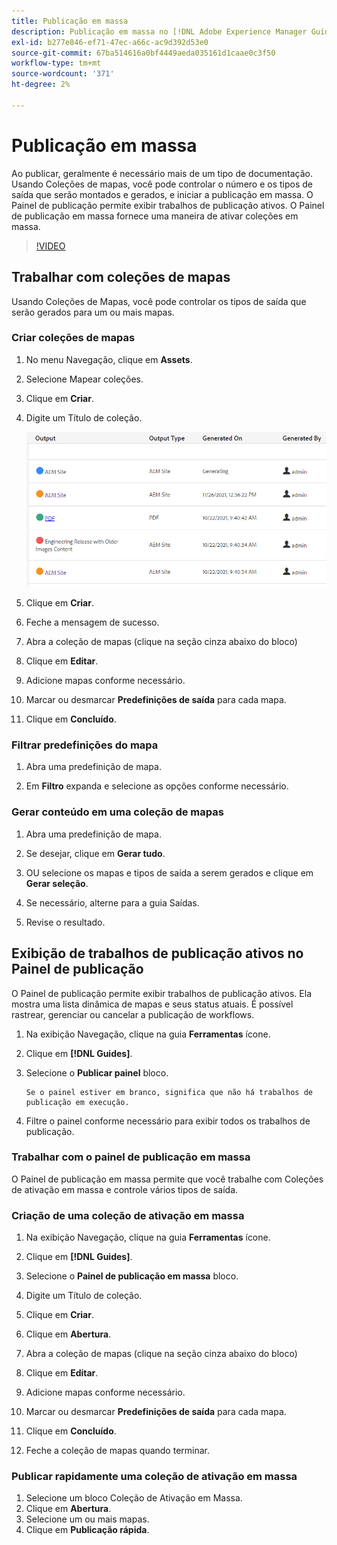 ```yaml
---
title: Publicação em massa
description: Publicação em massa no [!DNL Adobe Experience Manager Guides]
exl-id: b277e846-ef71-47ec-a66c-ac9d392d53e0
source-git-commit: 67ba514616a0bf4449aeda035161d1caae0c3f50
workflow-type: tm+mt
source-wordcount: '371'
ht-degree: 2%

---
```


# Publicação em massa

Ao publicar, geralmente é necessário mais de um tipo de documentação. Usando Coleções de mapas, você pode controlar o número e os tipos de saída que serão montados e gerados, e iniciar a publicação em massa. O Painel de publicação permite exibir trabalhos de publicação ativos. O Painel de publicação em massa fornece uma maneira de ativar coleções em massa.

>[!VIDEO](https://video.tv.adobe.com/v/338985?quality=12&learn=on)

## Trabalhar com coleções de mapas

Usando Coleções de Mapas, você pode controlar os tipos de saída que serão gerados para um ou mais mapas.

### Criar coleções de mapas

1. No menu Navegação, clique em **Assets**.

1. Selecione Mapear coleções.

1. Clique em **Criar**.

1. Digite um Título de coleção.

   ![Map-Collection](images/map-collection.png)

1. Clique em **Criar**.
1. Feche a mensagem de sucesso.

1. Abra a coleção de mapas (clique na seção cinza abaixo do bloco)

1. Clique em **Editar**.

1. Adicione mapas conforme necessário.

1. Marcar ou desmarcar **Predefinições de saída** para cada mapa.
1. Clique em **Concluído**.

### Filtrar predefinições do mapa

1. Abra uma predefinição de mapa.

1. Em **Filtro** expanda e selecione as opções conforme necessário.

### Gerar conteúdo em uma coleção de mapas

1. Abra uma predefinição de mapa.

1. Se desejar, clique em **Gerar tudo**.

1. OU selecione os mapas e tipos de saída a serem gerados e clique em **Gerar seleção**.

1. Se necessário, alterne para a guia Saídas.

1. Revise o resultado.

## Exibição de trabalhos de publicação ativos no Painel de publicação

O Painel de publicação permite exibir trabalhos de publicação ativos. Ela mostra uma lista dinâmica de mapas e seus status atuais. É possível rastrear, gerenciar ou cancelar a publicação de workflows.

1. Na exibição Navegação, clique na guia **Ferramentas** ícone.

1. Clique em **[!DNL Guides]**.

1. Selecione o **Publicar painel** bloco.

       Se o painel estiver em branco, significa que não há trabalhos de publicação em execução.
       
   
1. Filtre o painel conforme necessário para exibir todos os trabalhos de publicação.

### Trabalhar com o painel de publicação em massa

O Painel de publicação em massa permite que você trabalhe com Coleções de ativação em massa e controle vários tipos de saída.

### Criação de uma coleção de ativação em massa

1. Na exibição Navegação, clique na guia **Ferramentas** ícone.

1. Clique em **[!DNL Guides]**.

1. Selecione o **Painel de publicação em massa** bloco.

1. Digite um Título de coleção.

1. Clique em **Criar**.

1. Clique em **Abertura**.

1. Abra a coleção de mapas (clique na seção cinza abaixo do bloco)

1. Clique em **Editar**.

1. Adicione mapas conforme necessário.

1. Marcar ou desmarcar **Predefinições de saída** para cada mapa.
1. Clique em **Concluído**.
1. Feche a coleção de mapas quando terminar.

### Publicar rapidamente uma coleção de ativação em massa

1. Selecione um bloco Coleção de Ativação em Massa.
1. Clique em **Abertura**.
1. Selecione um ou mais mapas.
1. Clique em **Publicação rápida**.
